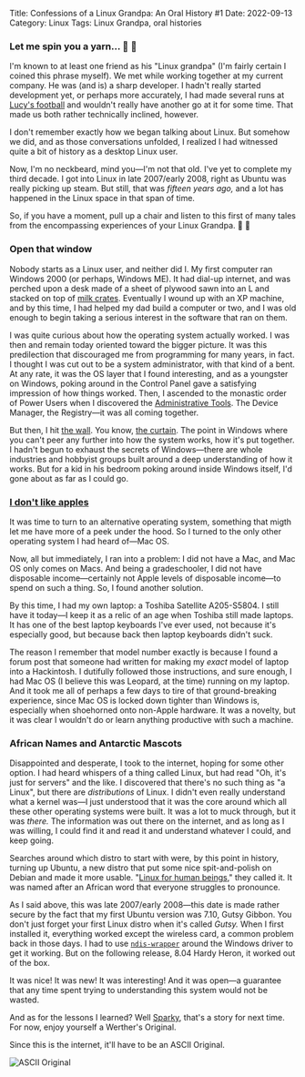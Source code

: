 Title: Confessions of a Linux Grandpa: An Oral History #1
Date: 2022-09-13
Category: Linux
Tags: Linux Grandpa, oral histories

### Let me spin you a yarn... 🧶 👴

I'm known to at least one friend as his "Linux grandpa" (I'm fairly certain I coined this phrase myself). We met while working together at my current company. He was (and is) a sharp developer. I hadn't really started development yet, or perhaps more accurately, I had made several runs at [Lucy's football](https://en.wikipedia.org/wiki/Lucy_Van_Pelt#Annual_football_strips) and wouldn't really have another go at it for some time. That made us both rather technically inclined, however.

I don't remember exactly how we began talking about Linux. But somehow we did, and as those conversations unfolded, I realized I had witnessed quite a bit of history as a desktop Linux user.

Now, I'm no neckbeard, mind you&mdash;I'm not that old. I've yet to complete my third decade. I got into Linux in late 2007/early 2008, right as Ubuntu was really picking up steam. But still, that was *fifteen years ago,* and a lot has happened in the Linux space in that span of time. 

So, if you have a moment, pull up a chair and listen to this first of many tales from the encompassing experiences of your Linux Grandpa. 🐧 👴

### Open that window

Nobody starts as a Linux user, and neither did I. My first computer ran Windows 2000 (or perhaps, Windows ME). It had dial-up internet, and was perched upon a desk made of a sheet of plywood sawn into an L and stacked on top of [milk crates](https://en.wikipedia.org/wiki/Milk_crate). Eventually I wound up with an XP machine, and by this time, I had helped my dad build a computer or two, and I was old enough to begin taking a serious interest in the software that ran on them.

I was quite curious about how the operating system actually worked. I was then and remain today oriented toward the bigger picture. It was this predilection that discouraged me from programming for many years, in fact. I thought I was cut out to be a system administrator, with that kind of a bent. At any rate, it was the OS layer that I found interesting, and as a youngster on Windows, poking around in the Control Panel gave a satisfying impression of how things worked. Then, I ascended to the monastic order of Power Users when I discovered the [Administrative Tools](http://dinesh.azurewebsites.net/hardwareandnetworking/Computer%20Networking%20-%20Lesson%208%20Administration_files/admintools1.gif). The Device Manager, the Registry&mdash;it was all coming together.

But then, I hit [the wall](https://www.youtube.com/watch?v=wKY_Bh53YDE). You know, [the curtain](https://getyarn.io/yarn-clip/ea3fd0e0-d478-47b3-9353-24449ab7a00e). The point in Windows where you can't peer any further into how the system works, how it's put together. I hadn't begun to exhaust the secrets of Windows&mdash;there are whole industries and hobbyist groups built around a deep understanding of how it works. But for a kid in his bedroom poking around inside Windows itself, I'd gone about as far as I could go.

### [I don't like apples](https://www.youtube.com/watch?v=IxJUN6MCnKM)

It was time to turn to an alternative operating system, something that migth let me have more of a peek under the hood. So I turned to the only other operating system I had heard of&mdash;Mac OS.

Now, all but immediately, I ran into a problem: I did not have a Mac, and Mac OS only comes on Macs. And being a gradeschooler, I did not have disposable income&mdash;certainly not Apple levels of disposable income&mdash;to spend on such a thing. So, I found another solution.

By this time, I had my own laptop: a Toshiba Satellite A205-S5804. I still have it today&mdash;I keep it as a relic of an age when Toshiba still made laptops. It has one of the best laptop keyboards I've ever used, not because it's especially good, but because back then laptop keyboards didn't suck. 

The reason I remember that model number exactly is because I found a forum post that someone had written for making my *exact* model of laptop into a Hackintosh. I dutifully followed those instructions, and sure enough, I had Mac OS (I believe this was Leopard, at the time) running on my laptop. And it took me all of perhaps a few days to tire of that ground-breaking experience, since Mac OS is locked down tighter than Windows is, especially when shoehorned onto non-Apple hardware. It was a novelty, but it was clear I wouldn't do or learn anything productive with such a machine.

### African Names and Antarctic Mascots

Disappointed and desperate, I took to the internet, hoping for some other option. I had heard whispers of a thing called Linux, but had read "Oh, it's just for servers" and the like. I discovered that there's no such thing as "a Linux", but there are *distributions* of Linux. I didn't even really understand what a kernel was&mdash;I just understood that it was the core around which all these other operating systems were built. It was a lot to muck through, but it was _there._ The information was out there on the internet, and as long as I was willing, I could find it and read it and understand whatever I could, and keep going.

Searches around which distro to start with were, by this point in history, turning up Ubuntu, a new distro that put some nice spit-and-polish on Debian and made it more usable. "[Linux for human beings](https://www.reddit.com/r/Ubuntu/comments/77gcn4/does_ubuntu_still_use_linux_for_human_beings_as/)," they called it. It was named after an African word that everyone struggles to pronounce.

As I said above, this was late 2007/early 2008&mdash;this date is made rather secure by the fact that my first Ubuntu version was 7.10, Gutsy Gibbon. You don't just forget your first Linux distro when it's called *Gutsy.* When I first installed it, everything worked except the wireless card, a common problem back in those days. I had to use [`ndis-wrapper`](https://en.wikipedia.org/wiki/NDISwrapper) around the Windows driver to get it working. But on the following release, 8.04 Hardy Heron, it worked out of the box.

It was nice! It was new! It was interesting! And it was open&mdash;a guarantee that any time spent trying to understanding this system would not be wasted.

And as for the lessons I learned? Well [Sparky](https://en.wikipedia.org/wiki/Sparky), that's a story for next time. For now, enjoy yourself a Werther's Original. 

Since this is the internet, it'll have to be an ASCII Original.

![ASCII Original](#)
